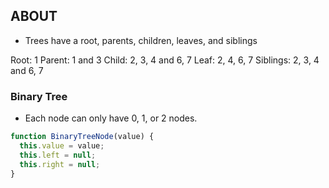 ## ABOUT

- Trees have a root, parents, children, leaves, and siblings

 <!-- 1
    / | \
   2  3  4
     / \
    6   7 -->

Root: 1
Parent: 1 and 3
Child: 2, 3, 4 and 6, 7
Leaf: 2, 4, 6, 7 <!-- Ends of any branches -->
Siblings: 2, 3, 4 and 6, 7


### Binary Tree

- Each node can only have 0, 1, or 2 nodes.

```js
function BinaryTreeNode(value) {
  this.value = value;
  this.left = null;
  this.right = null;
}
```

 <!-- 1
    /   \
   1     1
  / \   / \
 1   1 1   1 
Perfect Binary Tree 

      1
     / \
    1   1
   / \ 
  1   1
     / \
    1   1
Full Binary Tree -->